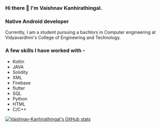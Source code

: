 ### Hi there 👋 I'm Vaishnav Kanhirathingal.

### Native Android developer

Currently, I am a student pursuing a bachlors in Computer engineering at Vidyavardhini's College of Engineering and Technology.

### A few skills I have worked with -
  - Kotlin
  - JAVA
  - Solidity
  - XML
  - Firebase
  - flutter
  - SQL
  - Python
  - HTML
  - C/C++


[![Vaishnav-Kanhirathingal's GitHub stats](https://github-readme-stats.vercel.app/api?username=Vaishnav-Kanhirathingal&hide=prs,issues,contribs&show_icons=true)](https://github.com/anuraghazra/github-readme-stats)

